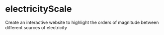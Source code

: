 # electricityScale
Create an interactive website to highlight the orders of magnitude between different sources of electricity
